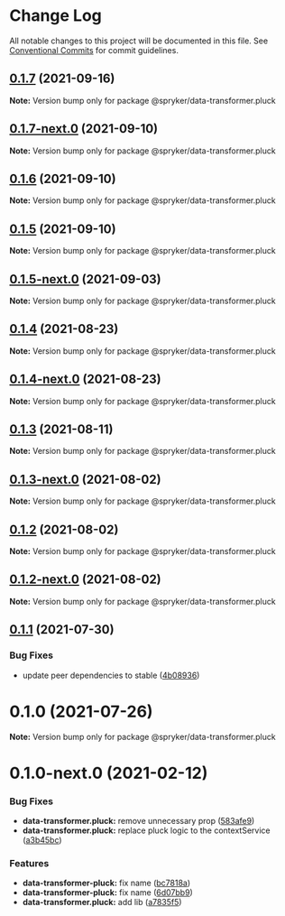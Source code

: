 # Change Log

All notable changes to this project will be documented in this file.
See [Conventional Commits](https://conventionalcommits.org) for commit guidelines.

## [0.1.7](https://github.com/spryker/ui-components/compare/@spryker/data-transformer.pluck@0.1.7-next.0...@spryker/data-transformer.pluck@0.1.7) (2021-09-16)

**Note:** Version bump only for package @spryker/data-transformer.pluck





## [0.1.7-next.0](https://github.com/spryker/ui-components/compare/@spryker/data-transformer.pluck@0.1.6...@spryker/data-transformer.pluck@0.1.7-next.0) (2021-09-10)

**Note:** Version bump only for package @spryker/data-transformer.pluck





## [0.1.6](https://github.com/spryker/ui-components/compare/@spryker/data-transformer.pluck@0.1.5-next.0...@spryker/data-transformer.pluck@0.1.6) (2021-09-10)

**Note:** Version bump only for package @spryker/data-transformer.pluck





## [0.1.5](https://github.com/spryker/ui-components/compare/@spryker/data-transformer.pluck@0.1.5-next.0...@spryker/data-transformer.pluck@0.1.5) (2021-09-10)

**Note:** Version bump only for package @spryker/data-transformer.pluck





## [0.1.5-next.0](https://github.com/spryker/ui-components/compare/@spryker/data-transformer.pluck@0.1.4...@spryker/data-transformer.pluck@0.1.5-next.0) (2021-09-03)

**Note:** Version bump only for package @spryker/data-transformer.pluck





## [0.1.4](https://github.com/spryker/ui-components/compare/@spryker/data-transformer.pluck@0.1.4-next.0...@spryker/data-transformer.pluck@0.1.4) (2021-08-23)

**Note:** Version bump only for package @spryker/data-transformer.pluck





## [0.1.4-next.0](https://github.com/spryker/ui-components/compare/@spryker/data-transformer.pluck@0.1.3...@spryker/data-transformer.pluck@0.1.4-next.0) (2021-08-23)

**Note:** Version bump only for package @spryker/data-transformer.pluck





## [0.1.3](https://github.com/spryker/ui-components/compare/@spryker/data-transformer.pluck@0.1.3-next.0...@spryker/data-transformer.pluck@0.1.3) (2021-08-11)

**Note:** Version bump only for package @spryker/data-transformer.pluck





## [0.1.3-next.0](https://github.com/spryker/ui-components/compare/@spryker/data-transformer.pluck@0.1.2...@spryker/data-transformer.pluck@0.1.3-next.0) (2021-08-02)

**Note:** Version bump only for package @spryker/data-transformer.pluck





## [0.1.2](https://github.com/spryker/ui-components/compare/@spryker/data-transformer.pluck@0.1.2-next.0...@spryker/data-transformer.pluck@0.1.2) (2021-08-02)

**Note:** Version bump only for package @spryker/data-transformer.pluck





## [0.1.2-next.0](https://github.com/spryker/ui-components/compare/@spryker/data-transformer.pluck@0.1.1...@spryker/data-transformer.pluck@0.1.2-next.0) (2021-08-02)

**Note:** Version bump only for package @spryker/data-transformer.pluck





## [0.1.1](https://github.com/spryker/ui-components/compare/@spryker/data-transformer.pluck@0.1.0...@spryker/data-transformer.pluck@0.1.1) (2021-07-30)


### Bug Fixes

* update peer dependencies to stable ([4b08936](https://github.com/spryker/ui-components/commit/4b0893691360cf4bd66935aed24873266c98c4e4))





# 0.1.0 (2021-07-26)

**Note:** Version bump only for package @spryker/data-transformer.pluck





# 0.1.0-next.0 (2021-02-12)


### Bug Fixes

* **data-transformer.pluck:** remove unnecessary prop ([583afe9](https://github.com/spryker/ui-components/commit/583afe98449b8ed29e20046f16dd0627573f3857))
* **data-transformer.pluck:** replace pluck logic to the contextService ([a3b45bc](https://github.com/spryker/ui-components/commit/a3b45bcf182240ae97afba88fd36d467a215843f))


### Features

* **data-transformer-pluck:** fix name ([bc7818a](https://github.com/spryker/ui-components/commit/bc7818a7b7fce35227b619b68d745ff8c1ca1790))
* **data-transformer-pluck:** fix name ([6d07bb9](https://github.com/spryker/ui-components/commit/6d07bb99f19fbe204bd25735d00f083dcfdf6a03))
* **data-transformer.pluck:** add lib ([a7835f5](https://github.com/spryker/ui-components/commit/a7835f53a52382aa70e2c3a20c680888072ae3f0))
